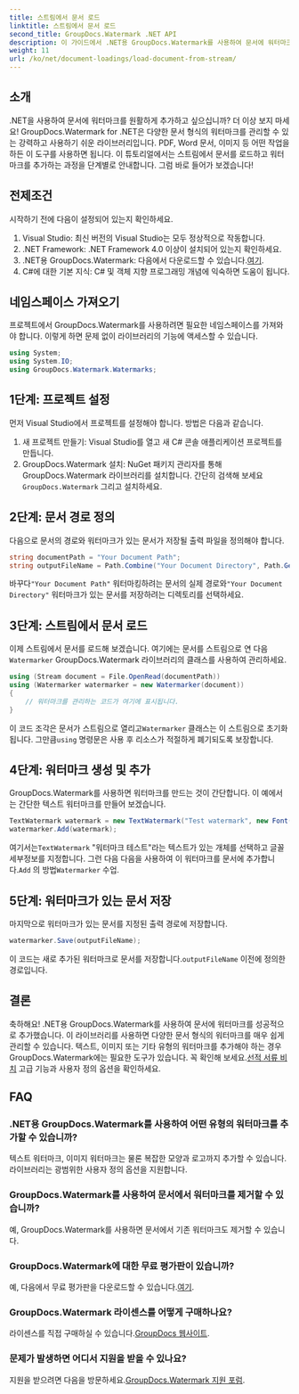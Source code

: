 ```yaml
---
title: 스트림에서 문서 로드
linktitle: 스트림에서 문서 로드
second_title: GroupDocs.Watermark .NET API
description: 이 가이드에서 .NET용 GroupDocs.Watermark를 사용하여 문서에 워터마크를 추가하는 방법을 알아보세요. 문서 보안을 강화하려는 개발자에게 적합합니다.
weight: 11
url: /ko/net/document-loadings/load-document-from-stream/
---
```

## 소개
.NET을 사용하여 문서에 워터마크를 원활하게 추가하고 싶으십니까? 더 이상 보지 마세요! GroupDocs.Watermark for .NET은 다양한 문서 형식의 워터마크를 관리할 수 있는 강력하고 사용하기 쉬운 라이브러리입니다. PDF, Word 문서, 이미지 등 어떤 작업을 하든 이 도구를 사용하면 됩니다. 이 튜토리얼에서는 스트림에서 문서를 로드하고 워터마크를 추가하는 과정을 단계별로 안내합니다. 그럼 바로 들어가 보겠습니다!
## 전제조건
시작하기 전에 다음이 설정되어 있는지 확인하세요.
1. Visual Studio: 최신 버전의 Visual Studio는 모두 정상적으로 작동합니다.
2. .NET Framework: .NET Framework 4.0 이상이 설치되어 있는지 확인하세요.
3.  .NET용 GroupDocs.Watermark: 다음에서 다운로드할 수 있습니다.[여기](https://releases.groupdocs.com/Watermark/net/).
4. C#에 대한 기본 지식: C# 및 객체 지향 프로그래밍 개념에 익숙하면 도움이 됩니다.

## 네임스페이스 가져오기
프로젝트에서 GroupDocs.Watermark를 사용하려면 필요한 네임스페이스를 가져와야 합니다. 이렇게 하면 문제 없이 라이브러리의 기능에 액세스할 수 있습니다.
```csharp
using System;
using System.IO;
using GroupDocs.Watermark.Watermarks;
```
## 1단계: 프로젝트 설정
먼저 Visual Studio에서 프로젝트를 설정해야 합니다. 방법은 다음과 같습니다.
1. 새 프로젝트 만들기: Visual Studio를 열고 새 C# 콘솔 애플리케이션 프로젝트를 만듭니다.
2.  GroupDocs.Watermark 설치: NuGet 패키지 관리자를 통해 GroupDocs.Watermark 라이브러리를 설치합니다. 간단히 검색해 보세요`GroupDocs.Watermark` 그리고 설치하세요.
## 2단계: 문서 경로 정의
다음으로 문서의 경로와 워터마크가 있는 문서가 저장될 출력 파일을 정의해야 합니다.
```csharp
string documentPath = "Your Document Path";
string outputFileName = Path.Combine("Your Document Directory", Path.GetFileName(documentPath));
```
 바꾸다`"Your Document Path"` 워터마킹하려는 문서의 실제 경로와`"Your Document Directory"` 워터마크가 있는 문서를 저장하려는 디렉토리를 선택하세요.
## 3단계: 스트림에서 문서 로드
이제 스트림에서 문서를 로드해 보겠습니다. 여기에는 문서를 스트림으로 연 다음`Watermarker` GroupDocs.Watermark 라이브러리의 클래스를 사용하여 관리하세요.
```csharp
using (Stream document = File.OpenRead(documentPath))
using (Watermarker watermarker = new Watermarker(document))
{
    // 워터마크를 관리하는 코드가 여기에 표시됩니다.
}
```
 이 코드 조각은 문서가 스트림으로 열리고`Watermarker` 클래스는 이 스트림으로 초기화됩니다. 그만큼`using` 명령문은 사용 후 리소스가 적절하게 폐기되도록 보장합니다.
## 4단계: 워터마크 생성 및 추가
GroupDocs.Watermark를 사용하면 워터마크를 만드는 것이 간단합니다. 이 예에서는 간단한 텍스트 워터마크를 만들어 보겠습니다.
```csharp
TextWatermark watermark = new TextWatermark("Test watermark", new Font("Arial", 12));
watermarker.Add(watermark);
```
 여기서는`TextWatermark` "워터마크 테스트"라는 텍스트가 있는 개체를 선택하고 글꼴 세부정보를 지정합니다. 그런 다음 다음을 사용하여 이 워터마크를 문서에 추가합니다.`Add` 의 방법`Watermarker` 수업.
## 5단계: 워터마크가 있는 문서 저장
마지막으로 워터마크가 있는 문서를 지정된 출력 경로에 저장합니다.
```csharp
watermarker.Save(outputFileName);
```
 이 코드는 새로 추가된 워터마크로 문서를 저장합니다.`outputFileName` 이전에 정의한 경로입니다.

## 결론
축하해요! .NET용 GroupDocs.Watermark를 사용하여 문서에 워터마크를 성공적으로 추가했습니다. 이 라이브러리를 사용하면 다양한 문서 형식의 워터마크를 매우 쉽게 관리할 수 있습니다. 텍스트, 이미지 또는 기타 유형의 워터마크를 추가해야 하는 경우 GroupDocs.Watermark에는 필요한 도구가 있습니다. 꼭 확인해 보세요.[선적 서류 비치](https://tutorials.groupdocs.com/Watermark/net/) 고급 기능과 사용자 정의 옵션을 확인하세요.
## FAQ
### .NET용 GroupDocs.Watermark를 사용하여 어떤 유형의 워터마크를 추가할 수 있습니까?
텍스트 워터마크, 이미지 워터마크는 물론 복잡한 모양과 로고까지 추가할 수 있습니다. 라이브러리는 광범위한 사용자 정의 옵션을 지원합니다.
### GroupDocs.Watermark를 사용하여 문서에서 워터마크를 제거할 수 있습니까?
예, GroupDocs.Watermark를 사용하면 문서에서 기존 워터마크도 제거할 수 있습니다.
### GroupDocs.Watermark에 대한 무료 평가판이 있습니까?
 예, 다음에서 무료 평가판을 다운로드할 수 있습니다.[여기](https://releases.groupdocs.com/).
### GroupDocs.Watermark 라이센스를 어떻게 구매하나요?
라이센스를 직접 구매하실 수 있습니다.[GroupDocs 웹사이트](https://purchase.groupdocs.com/buy).
### 문제가 발생하면 어디서 지원을 받을 수 있나요?
 지원을 받으려면 다음을 방문하세요.[GroupDocs.Watermark 지원 포럼](https://forum.groupdocs.com/c/watermark/19).
